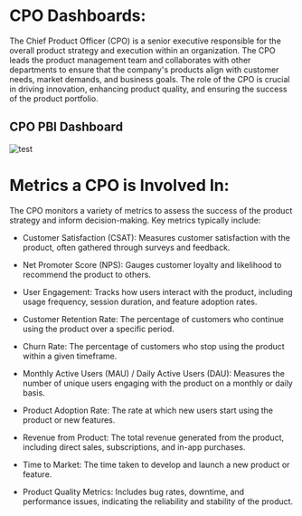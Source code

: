 # CPO Dashboards:
The Chief Product Officer (CPO) is a senior executive responsible for the overall product strategy and execution within an organization. The CPO leads the product management team and collaborates with other departments to ensure that the company's products align with customer needs, market demands, and business goals. The role of the CPO is crucial in driving innovation, enhancing product quality, and ensuring the success of the product portfolio.

## CPO PBI Dashboard
![test](.png)

# Metrics a CPO is Involved In:

The CPO monitors a variety of metrics to assess the success of the product strategy and inform decision-making. Key metrics typically include:

- Customer Satisfaction (CSAT): Measures customer satisfaction with the product, often gathered through surveys and feedback.
- Net Promoter Score (NPS): Gauges customer loyalty and likelihood to recommend the product to others.

- User Engagement: Tracks how users interact with the product, including usage frequency, session duration, and feature adoption rates.

- Customer Retention Rate: The percentage of customers who continue using the product over a specific period.

- Churn Rate: The percentage of customers who stop using the product within a given timeframe.

- Monthly Active Users (MAU) / Daily 
Active Users (DAU): Measures the number of unique users engaging with the product on a monthly or daily basis.

- Product Adoption Rate: The rate at which new users start using the product or new features.

- Revenue from Product: The total revenue generated from the product, including direct sales, subscriptions, and in-app purchases.

- Time to Market: The time taken to develop and launch a new product or feature.

- Product Quality Metrics: Includes bug rates, downtime, and performance issues, indicating the reliability and stability of the product.


